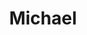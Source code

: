 ---
title: Michael
description:
price: "80.00"
category: Available for all.
images: 
    - /assets/img/Mihail.png
---